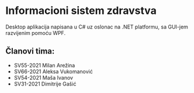 # Informacioni sistem zdravstva
Desktop aplikacija napisana u C# uz oslonac na .NET platformu, sa GUI-jem razvijenim pomoću WPF.

## Članovi tima:
* SV55-2021 Milan Arežina
* SV66-2021 Aleksa Vukomanović
* SV54-2021 Maša Ivanov
* SV31-2021 Dimitrije Gašić
